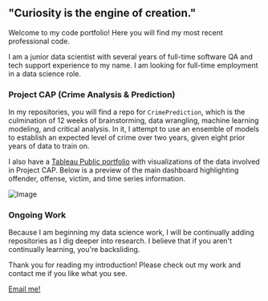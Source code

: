 ## "Curiosity is the engine of creation."

Welcome to my code portfolio! Here you will find my most recent professional code.

I am a junior data scientist with several years of full-time software QA and tech support experience to my name. I am looking for full-time employment in a data science role.


### Project CAP (Crime Analysis & Prediction)

In my repositories, you will find a repo for `CrimePrediction`, which is the culmination of 12 weeks of brainstorming, data wrangling, machine learning modeling, and critical analysis. In it, I attempt to use an ensemble of models to establish an expected level of crime over two years, given eight prior years of data to train on.

I also have a [Tableau Public portfolio](https://public.tableau.com/app/profile/frank.serafine) with visualizations of the data involved in Project CAP. Below is a preview of the main dashboard highlighting offender, offense, victim, and time series information.

![Image](https://lh3.googleusercontent.com/uNDcBSBB2snCaLZEY0vKNrGXR434IGFjnUD0Wom7eStRbfvoghTg_0Y0kyf0MxFAtRttNq6v4j_2n3OstDDvq8xrvdeVzP2GiRQfla1ixfBBQnM-2DpKv5ozGJ-cK3ekcuIO2rIPPVMT4BhlEUqujHaf9zVlSqcuxPC7NyeOyhMyZlWZ-ObMWNvwdMn6uH1XmnVrhI6bQSu0hNYFCN9lmBF1JijJ99uDM0FUpA3HjIEl_NJnsojYT0GHUdhtW94DnPcpubWKKI6yBEOt_60--Om6rAaz7Q369i0JRDnMSpPyN6pfY1cMz3WngQpJW0hET67KFaHygkFUR5e3NeDzVjICCC_uj6zaM_KbnR77_sbkImoI1gkd1WTXdS8MiBQI30yjFSRTej-zrnPC9cSAMOYH1X7ZD2twGDzud7UXUd0csfaaQr0z1D51iGW8FNM9xKFcxVx__zSxsFRreHQ6_0kgJ_Vv5sgdmspXt8-C8lLK51yOl3zPjb-YU-5xAbqQcb4Awusy5uYX8S9v0zSnB0dWZ9MEBDHckk_BxicmwZiPomDh9cMsWmzwJGfdifFAWN5w6SDQae5NVUCiCxbG6s0GeG_tHDjXACQKyR4XbgnlATxWr8vG4R_WbIkBE4RZh9pQgKpG7gVssdf-xDOcUICuwcO7uB7mbLRX0_PwKQ9Fn2yGM5aEliTWyY9ayQRXeEbI0c-pbqvjIf32J3Bo_LE=w1140-h635-no?authuser=0)

### Ongoing Work

Because I am beginning my data science work, I will be continually adding repositories as I dig deeper into research. I believe that if you aren't continually learning, you're backsliding. 

Thank you for reading my introduction! Please check out my work and contact me if you like what you see.

[Email me!](mailto:theserafine@gmail.com)